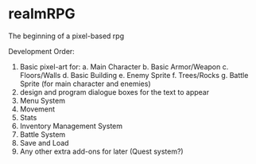 # realmRPG
The beginning of a pixel-based rpg

Development Order:

1. Basic pixel-art for:
  a. Main Character
  b. Basic Armor/Weapon
  c. Floors/Walls
  d. Basic Building
  e. Enemy Sprite
  f. Trees/Rocks
  g. Battle Sprite (for main character and enemies)
2. design and program dialogue boxes for the text to appear
3. Menu System
4. Movement
5. Stats
6. Inventory Management System
7. Battle System
8. Save and Load
9. Any other extra add-ons for later (Quest system?)
